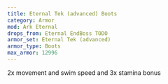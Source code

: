 ```yaml
---
title: Eternal Tek (advanced) Boots
category: Armor
mod: Ark Eternal
drops_from: Eternal EndBoss TODO
armor_set: Eternal Tek (advanced)
armor_type: Boots
max_armor: 12996
---
```


2x movement and swim speed and 3x stamina bonus
